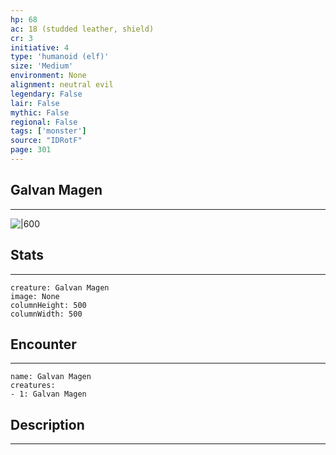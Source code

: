 ```yaml
---
hp: 68
ac: 18 (studded leather, shield)
cr: 3
initiative: 4
type: 'humanoid (elf)'    
size: 'Medium'
environment: None
alignment: neutral evil
legendary: False
lair: False
mythic: False
regional: False
tags: ['monster']
source: "IDRotF"
page: 301
---
```


## Galvan Magen
---

![|600](D:/Program%20Files/5e.tools/img/bestiary/IDRotF/Galvan%20Magen.jpg)

## Stats
---

```statblock
creature: Galvan Magen
image: None
columnHeight: 500
columnWidth: 500
```

## Encounter
---

```encounter-table
name: Galvan Magen
creatures:
- 1: Galvan Magen
```

## Description
---




